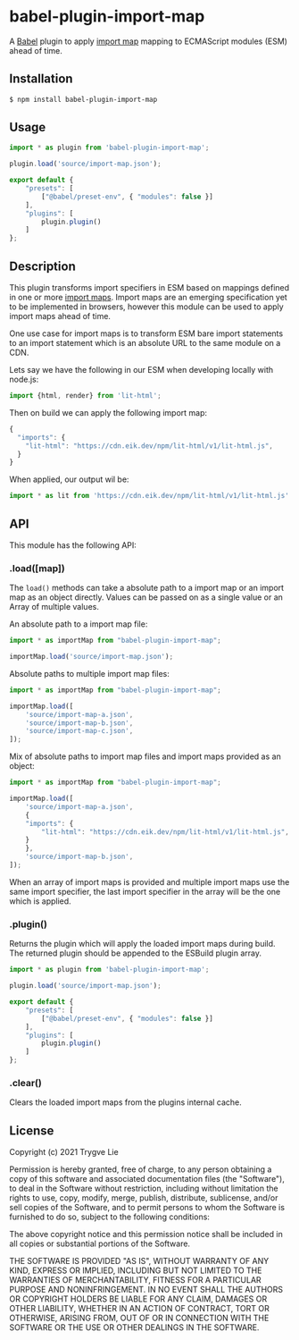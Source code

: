 # babel-plugin-import-map

A [Babel](https://babeljs.io/) plugin to apply [import map](https://github.com/WICG/import-maps#multiple-import-map-support) mapping to ECMAScript modules (ESM) ahead of time.

## Installation

```bash
$ npm install babel-plugin-import-map
```

## Usage

```js
import * as plugin from 'babel-plugin-import-map';

plugin.load('source/import-map.json');

export default {
    "presets": [
        ["@babel/preset-env", { "modules": false }]
    ],
    "plugins": [
        plugin.plugin()    
    ]
};
```

## Description

This plugin transforms import specifiers in ESM based on mappings defined in one or more [import maps](https://github.com/WICG/import-maps#multiple-import-map-support). Import maps are an emerging specification yet to be implemented in browsers, however this module can be used to apply import maps ahead of time.

One use case for import maps is to transform ESM bare import statements to an import statement which is an absolute URL to the same module on a CDN.

Lets say we have the following in our ESM when developing locally with node.js:

```js
import {html, render} from 'lit-html';
```

Then on build we can apply the following import map:

```js
{
  "imports": {
    "lit-html": "https://cdn.eik.dev/npm/lit-html/v1/lit-html.js",
  }
}
```

When applied, our output wil be:

```js
import * as lit from 'https://cdn.eik.dev/npm/lit-html/v1/lit-html.js'
```

## API

This module has the following API:

### .load([map])

The `load()` methods can take a absolute path to a import map or an import map as an object directly. Values can be passed on as a single value or an Array of multiple values.

An absolute path to a import map file:

```js
import * as importMap from "babel-plugin-import-map";

importMap.load('source/import-map.json');
```

Absolute paths to multiple import map files:

```js
import * as importMap from "babel-plugin-import-map";

importMap.load([
    'source/import-map-a.json',
    'source/import-map-b.json',
    'source/import-map-c.json',
]);
```

Mix of absolute paths to import map files and import maps provided as an object:

```js
import * as importMap from "babel-plugin-import-map";

importMap.load([
    'source/import-map-a.json',
    {
    "imports": {
        "lit-html": "https://cdn.eik.dev/npm/lit-html/v1/lit-html.js",
    }
    },
    'source/import-map-b.json',
]);
```

When an array of import maps is provided and multiple import maps use the same import specifier, the last import specifier in the array will be the one which is applied.

### .plugin()

Returns the plugin which will apply the loaded import maps during build. The returned plugin should be appended to the ESBuild plugin array.

```js
import * as plugin from 'babel-plugin-import-map';

plugin.load('source/import-map.json');

export default {
    "presets": [
        ["@babel/preset-env", { "modules": false }]
    ],
    "plugins": [
        plugin.plugin()    
    ]
};
```

### .clear()

Clears the loaded import maps from the plugins internal cache. 

## License

Copyright (c) 2021 Trygve Lie

Permission is hereby granted, free of charge, to any person obtaining a copy
of this software and associated documentation files (the "Software"), to deal
in the Software without restriction, including without limitation the rights
to use, copy, modify, merge, publish, distribute, sublicense, and/or sell
copies of the Software, and to permit persons to whom the Software is
furnished to do so, subject to the following conditions:

The above copyright notice and this permission notice shall be included in all
copies or substantial portions of the Software.

THE SOFTWARE IS PROVIDED "AS IS", WITHOUT WARRANTY OF ANY KIND, EXPRESS OR
IMPLIED, INCLUDING BUT NOT LIMITED TO THE WARRANTIES OF MERCHANTABILITY,
FITNESS FOR A PARTICULAR PURPOSE AND NONINFRINGEMENT. IN NO EVENT SHALL THE
AUTHORS OR COPYRIGHT HOLDERS BE LIABLE FOR ANY CLAIM, DAMAGES OR OTHER
LIABILITY, WHETHER IN AN ACTION OF CONTRACT, TORT OR OTHERWISE, ARISING FROM,
OUT OF OR IN CONNECTION WITH THE SOFTWARE OR THE USE OR OTHER DEALINGS IN THE
SOFTWARE.
